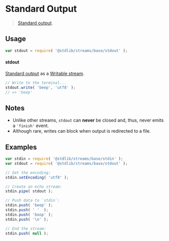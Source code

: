 # Standard Output

> [Standard output][standard-streams].

<section class="usage">

## Usage

``` javascript
var stdout = require( '@stdlib/streams/base/stdout' );
```

#### stdout

[Standard output][standard-streams] as a [Writable stream][writable-stream].

``` javascript
// Write to the terminal...
stdout.write( 'beep', 'utf8' );
// => 'beep'
```

<!-- </usage> -->


<section class="notes">

## Notes

* Unlike other streams, `stdout` can __never__ be closed and, thus, never emits a `'finish'` event.
* Although rare, writes can block when output is redirected to a file. 

<!-- </notes> -->


<section class="examples">

## Examples

``` javascript
var stdin = require( '@stdlib/streams/base/stdin' );
var stdout = require( '@stdlib/streams/base/stdout' );

// Set the encoding:
stdin.setEncoding( 'utf8' );

// Create an echo stream:
stdin.pipe( stdout );

// Push data to `stdin`:
stdin.push( 'beep' );
stdin.push( ' '  );
stdin.push( 'boop' );
stdin.push( '\n' );

// End the stream:
stdin.push( null );
```

<!-- </examples> -->


<section class="links">

[standard-streams]: https://en.wikipedia.org/wiki/Standard_streams
[writable-stream]: https://nodejs.org/api/stream.html#stream_class_stream_writable

<!-- </links> -->
